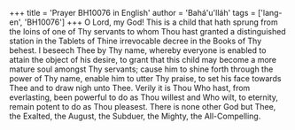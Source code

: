 +++
title = 'Prayer BH10076 in English'
author = 'Bahá'u'lláh'
tags = ['lang-en', 'BH10076']
+++
O Lord, my God!  This is a child that hath sprung from the loins of one of Thy servants to whom Thou hast granted a distinguished station in the Tablets of Thine irrevocable decree in the Books of Thy behest.
I beseech Thee by Thy name, whereby everyone is enabled to attain the object of his desire, to grant that this child may become a more mature soul amongst Thy servants; cause him to shine forth through the power of Thy name, enable him to utter Thy praise, to set his face towards Thee and to draw nigh unto Thee.  Verily it is Thou Who hast, from everlasting, been powerful to do as Thou willest and Who wilt, to eternity, remain potent to do as Thou pleasest.  There is none other God but Thee, the Exalted, the August, the Subduer, the Mighty, the All-Compelling.
